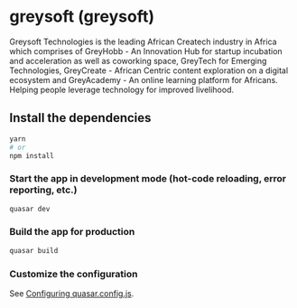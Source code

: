 # greysoft (greysoft)

Greysoft Technologies is the leading African Createch industry in Africa which comprises of GreyHobb - An Innovation Hub for startup incubation and acceleration as well as coworking space, GreyTech for Emerging Technologies, GreyCreate - African Centric content exploration on a digital ecosystem and GreyAcademy - An online learning platform for Africans. Helping people leverage technology for improved livelihood.

## Install the dependencies
```bash
yarn
# or
npm install
```

### Start the app in development mode (hot-code reloading, error reporting, etc.)
```bash
quasar dev
```


### Build the app for production
```bash
quasar build
```

### Customize the configuration
See [Configuring quasar.config.js](https://v2.quasar.dev/quasar-cli-webpack/quasar-config-js).
